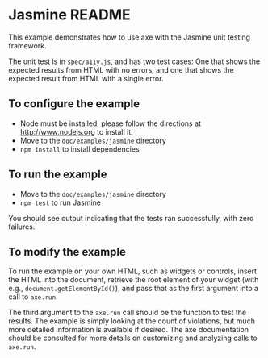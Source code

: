 Jasmine README
==============

This example demonstrates how to use axe with the Jasmine unit testing framework.

The unit test is in `spec/a11y.js`, and has two test cases: One that shows the expected results from HTML with no errors, and one that shows the expected result from HTML with a single error.

To configure the example
------------------------

-   Node must be installed; please follow the directions at http://www.nodejs.org to install it.
-   Move to the `doc/examples/jasmine` directory
-   `npm install` to install dependencies

To run the example
------------------

-   Move to the `doc/examples/jasmine` directory
-   `npm test` to run Jasmine

You should see output indicating that the tests ran successfully, with zero failures.

To modify the example
---------------------

To run the example on your own HTML, such as widgets or controls, insert the HTML into the document, retrieve the root element of your widget (with e.g., `document.getElementById()`), and pass that as the first argument into a call to `axe.run`.

The third argument to the `axe.run` call should be the function to test the results. The example is simply looking at the count of violations, but much more detailed information is available if desired. The axe documentation should be consulted for more details on customizing and analyzing calls to `axe.run`.
